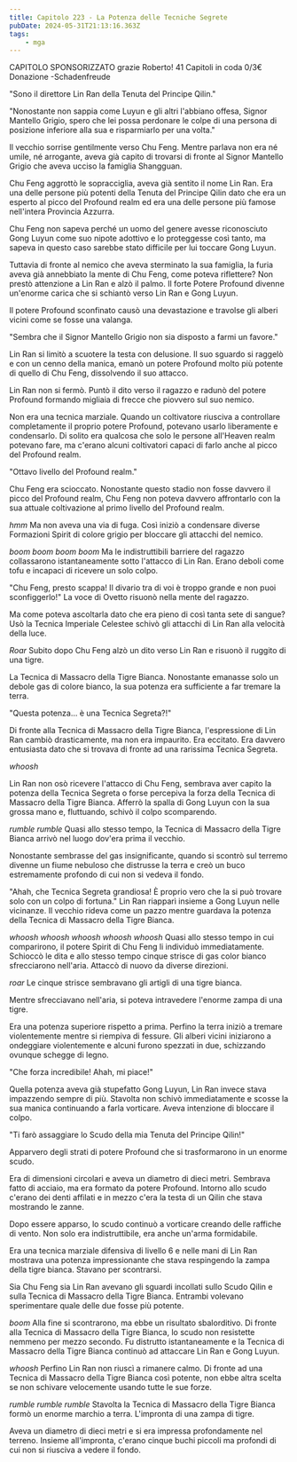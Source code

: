 ```yaml
---
title: Capitolo 223 - La Potenza delle Tecniche Segrete
pubDate: 2024-05-31T21:13:16.363Z
tags:
    - mga
---
```

CAPITOLO SPONSORIZZATO</strong> grazie Roberto!
41 Capitoli in coda 0/3€ Donazione
-Schadenfreude


"Sono il direttore Lin Ran della Tenuta del Principe Qilin."


"Nonostante non sappia come Luyun e gli altri l'abbiano offesa, Signor Mantello Grigio, spero che lei possa perdonare le colpe di una persona di posizione inferiore alla sua e risparmiarlo per una volta."


Il vecchio sorrise gentilmente verso Chu Feng. Mentre parlava non era né umile, né arrogante, aveva già capito di trovarsi di fronte al Signor Mantello Grigio che aveva ucciso la famiglia Shangguan.


Chu Feng aggrottò le sopracciglia, aveva già sentito il nome Lin Ran. Era una delle persone più potenti della Tenuta del Principe Qilin dato che era un esperto al picco del Profound realm ed era una delle persone più famose nell'intera Provincia Azzurra.


Chu Feng non sapeva perché un uomo del genere avesse riconosciuto Gong Luyun come suo nipote adottivo e lo proteggesse così tanto, ma sapeva in questo caso sarebbe stato difficile per lui toccare Gong Luyun.


Tuttavia di fronte al nemico che aveva sterminato la sua famiglia, la furia aveva già annebbiato la mente di Chu Feng, come poteva riflettere? Non prestò attenzione a Lin Ran e alzò il palmo. Il forte Potere Profound divenne un'enorme carica che si schiantò verso Lin Ran e Gong Luyun.


Il potere Profound sconfinato causò una devastazione e travolse gli alberi vicini come se fosse una valanga.


"Sembra che il Signor Mantello Grigio non sia disposto a farmi un favore."


Lin Ran si limitò a scuotere la testa con delusione. Il suo sguardo si raggelò e con un cenno della manica, emanò un potere Profound molto più potente di quello di Chu Feng, dissolvendo il suo attacco.


Lin Ran non si fermò. Puntò il dito verso il ragazzo e radunò del potere Profound formando migliaia di frecce che piovvero sul suo nemico.


Non era una tecnica marziale. Quando un coltivatore riusciva a controllare completamente il proprio potere Profound, potevano usarlo liberamente e condensarlo. Di solito era qualcosa che solo le persone all'Heaven realm potevano fare, ma c'erano alcuni coltivatori capaci di farlo anche al picco del Profound realm.


"Ottavo livello del Profound realm."


Chu Feng era scioccato. Nonostante questo stadio non fosse davvero il picco del Profound realm, Chu Feng non poteva davvero affrontarlo con la sua attuale coltivazione al primo livello del Profound realm.


*hmm* Ma non aveva una via di fuga. Così iniziò a condensare diverse Formazioni Spirit di colore grigio per bloccare gli attacchi del nemico.


*boom boom boom boom* Ma le indistruttibili barriere del ragazzo collassarono istantaneamente sotto l'attacco di Lin Ran. Erano deboli come tofu e incapaci di ricevere un solo colpo.


"Chu Feng, presto scappa! Il divario tra di voi è troppo grande e non puoi sconfiggerlo!" La voce di Ovetto risuonò nella mente del ragazzo.


Ma come poteva ascoltarla dato che era pieno di così tanta sete di sangue? Usò la Tecnica Imperiale Celestee schivò gli attacchi di Lin Ran alla velocità della luce.


*Roar* Subito dopo Chu Feng alzò un dito verso Lin Ran e risuonò il ruggito di una tigre.


La Tecnica di Massacro della Tigre Bianca. Nonostante emanasse solo un debole gas di colore bianco, la sua potenza era sufficiente a far tremare la terra.


"Questa potenza... è una Tecnica Segreta?!"


Di fronte alla Tecnica di Massacro della Tigre Bianca, l'espressione di Lin Ran cambiò drasticamente, ma non era impaurito. Era eccitato. Era davvero entusiasta dato che si trovava di fronte ad una rarissima Tecnica Segreta.


*whoosh*


Lin Ran non osò ricevere l'attacco di Chu Feng, sembrava aver capito la potenza della Tecnica Segreta o forse percepiva la forza della Tecnica di Massacro della Tigre Bianca. Afferrò la spalla di Gong Luyun con la sua grossa mano e, fluttuando, schivò il colpo scomparendo.


*rumble rumble* Quasi allo stesso tempo, la Tecnica di Massacro della Tigre Bianca arrivò nel luogo dov'era prima il vecchio.


Nonostante sembrasse del gas insignificante, quando si scontrò sul terremo divenne un fiume nebuloso che distrusse la terra e creò un buco estremamente profondo di cui non si vedeva il fondo.


"Ahah, che Tecnica Segreta grandiosa! È proprio vero che la si può trovare solo con un colpo di fortuna." Lin Ran riapparì insieme a Gong Luyun nelle vicinanze.
Il vecchio rideva come un pazzo mentre guardava la potenza della Tecnica di Massacro della Tigre Bianca.


*whoosh whoosh whoosh whoosh whoosh* Quasi allo stesso tempo in cui comparirono, il potere Spirit di Chu Feng li individuò immediatamente. Schioccò le dita e allo stesso tempo cinque strisce di gas color bianco sfrecciarono nell'aria. Attaccò di nuovo da diverse direzioni.


*roar* Le cinque strisce sembravano gli artigli di una tigre bianca.


Mentre sfrecciavano nell'aria, si poteva intravedere l'enorme zampa di una tigre.


Era una potenza superiore rispetto a prima. Perfino la terra iniziò a tremare violentemente mentre si riempiva di fessure. Gli alberi vicini iniziarono a ondeggiare violentemente e alcuni furono spezzati in due, schizzando ovunque schegge di legno.


"Che forza incredibile! Ahah, mi piace!"


Quella potenza aveva già stupefatto Gong Luyun, Lin Ran invece stava impazzendo sempre di più.
Stavolta non schivò immediatamente e scosse la sua manica continuando a farla vorticare. Aveva intenzione di bloccare il colpo.


"Ti farò assaggiare lo Scudo della mia Tenuta del Principe Qilin!"


Apparvero degli strati di potere Profound che si trasformarono in un enorme scudo.


Era di dimensioni circolari e aveva un diametro di dieci metri. Sembrava fatto di acciaio, ma era formato da potere Profound. Intorno allo scudo c'erano dei denti affilati e in mezzo c'era la testa di un Qilin che stava mostrando le zanne.


Dopo essere apparso, lo scudo continuò a vorticare creando delle raffiche di vento. Non solo era indistruttibile, era anche un'arma formidabile.


Era una tecnica marziale difensiva di livello 6 e nelle mani di Lin Ran mostrava una potenza impressionante che stava respingendo la zampa della tigre bianca. Stavano per scontrarsi.


Sia Chu Feng sia Lin Ran avevano gli sguardi incollati sullo Scudo Qilin e sulla Tecnica di Massacro della Tigre Bianca. Entrambi volevano sperimentare quale delle due fosse più potente.


*boom* Alla fine si scontrarono, ma ebbe un risultato sbalorditivo. Di fronte alla Tecnica di Massacro della Tigre Bianca, lo scudo non resistette nemmeno per mezzo secondo. Fu distrutto istantaneamente e la Tecnica di Massacro della Tigre Bianca continuò ad attaccare Lin Ran e Gong Luyun.


*whoosh* Perfino Lin Ran non riuscì a rimanere calmo. Di fronte ad una Tecnica di Massacro della Tigre Bianca così potente, non ebbe altra scelta se non schivare velocemente usando tutte le sue forze.


*rumble rumble rumble* Stavolta la Tecnica di Massacro della Tigre Bianca formò un enorme marchio a terra. L'impronta di una zampa di tigre.


Aveva un diametro di dieci metri e si era impressa profondamente nel terreno. Insieme all'impronta, c'erano cinque buchi piccoli ma profondi di cui non si riusciva a vedere il fondo.
                                        

